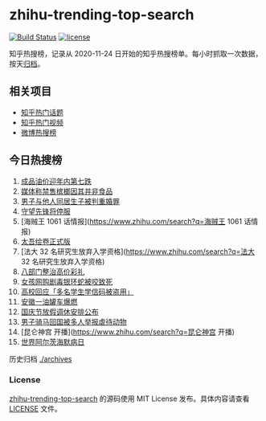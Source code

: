 # zhihu-trending-top-search

[![Build Status](https://github.com/justjavac/zhihu-trending-top-search/workflows/ci/badge.svg?branch=main)](https://github.com/justjavac/zhihu-trending-top-search/actions)
[![license](https://img.shields.io/github/license/justjavac/zhihu-trending-top-search)](https://github.com/justjavac/zhihu-trending-top-search/blob/main/LICENSE)

知乎热搜榜，记录从 2020-11-24 日开始的知乎热搜榜单。每小时抓取一次数据，按天[归档](./archives)。

## 相关项目

- [知乎热门话题](https://github.com/justjavac/zhihu-trending-hot-questions)
- [知乎热门视频](https://github.com/justjavac/zhihu-trending-hot-video)
- [微博热搜榜](https://github.com/justjavac/weibo-trending-hot-search)

## 今日热搜榜

<!-- BEGIN -->
<!-- 最后更新时间 Thu Sep 22 2022 16:10:49 GMT+0800 (China Standard Time) -->

1. [成品油价迎年内第七跌](https://www.zhihu.com/search?q=成品油价迎年内第七跌)
1. [媒体称禁售槟榔因其并非食品](https://www.zhihu.com/search?q=媒体称禁售槟榔因其并非食品)
1. [男子与他人同居生子被判重婚罪](https://www.zhihu.com/search?q=男子与他人同居生子被判重婚罪)
1. [守望先锋将停服](https://www.zhihu.com/search?q=守望先锋将停服)
1. [海贼王 1061 话情报](https://www.zhihu.com/search?q=海贼王 1061 话情报)
1. [太吾绘卷正式版](https://www.zhihu.com/search?q=太吾绘卷正式版)
1. [法大 32 名研究生放弃入学资格](https://www.zhihu.com/search?q=法大 32 名研究生放弃入学资格)
1. [八部门整治高价彩礼](https://www.zhihu.com/search?q=八部门整治高价彩礼)
1. [女孩网购剧毒银环蛇被咬致死](https://www.zhihu.com/search?q=女孩网购剧毒银环蛇被咬致死)
1. [高校回应「多名学生学信码被盗用」](https://www.zhihu.com/search?q=高校回应「多名学生学信码被盗用」)
1. [安徽一油罐车爆燃](https://www.zhihu.com/search?q=安徽一油罐车爆燃)
1. [国庆节放假调休安排公布](https://www.zhihu.com/search?q=国庆节放假调休安排公布)
1. [男子骑马回国被多人举报虐待动物](https://www.zhihu.com/search?q=男子骑马回国被多人举报虐待动物)
1. [昆仑神宫 开播](https://www.zhihu.com/search?q=昆仑神宫 开播)
1. [世界阿尔茨海默病日](https://www.zhihu.com/search?q=世界阿尔茨海默病日)

<!-- END -->

历史归档 [./archives](./archives)

### License

[zhihu-trending-top-search](https://github.com/justjavac/zhihu-trending-top-search)
的源码使用 MIT License 发布。具体内容请查看 [LICENSE](./LICENSE) 文件。
